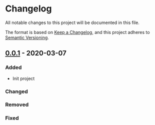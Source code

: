 # Changelog

All notable changes to this project will be documented in this file.

The format is based on [Keep a Changelog](https://keepachangelog.com/en/1.0.0/),
and this project adheres to [Semantic Versioning](https://semver.org/spec/v2.0.0.html).

## [0.0.1] - 2020-03-07

### Added

-   Init project

### Changed

### Removed

### Fixed

[0.0.1]: https://github.com/sbkl/laravel-sbkl-components/releases/tag/0.0.1
